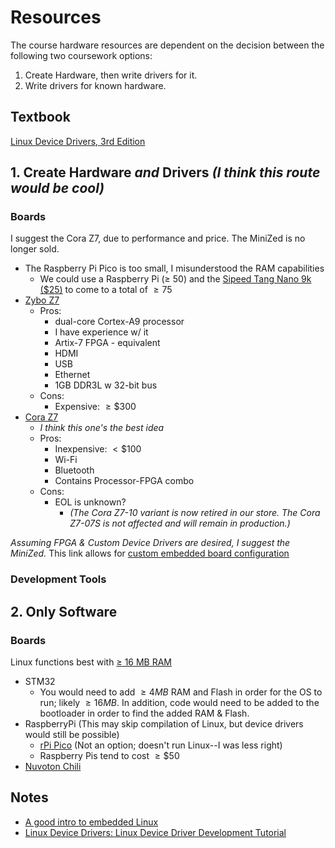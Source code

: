 # Resources

The course hardware resources are dependent on the decision between the following two coursework options:

1. Create Hardware, then write drivers for it.
2. Write drivers for known hardware.

## Textbook

[Linux Device Drivers, 3rd Edition](https://lwn.net/Kernel/LDD3/)

## 1. Create Hardware _and_ Drivers _(I think this route would be cool)_

### Boards

I suggest the Cora Z7, due to performance and price. The MiniZed is no longer sold.

- The Raspberry Pi Pico is too small, I misunderstood the RAM capabilities
  - We could use a Raspberry Pi ($\ge$ 50) and the [Sipeed Tang Nano 9k ($25)](https://a.co/d/g7d4rhV) to come to a total of $\ge 75$
- [Zybo Z7](https://digilent.com/shop/zybo-z7-zynq-7000-arm-fpga-soc-development-board/)
  - Pros:
    - dual-core Cortex-A9 processor
    - I have experience w/ it
    - Artix-7 FPGA - equivalent
    - HDMI
    - USB
    - Ethernet
    - 1GB DDR3L w 32-bit bus
  - Cons:
    - Expensive: $\ge \$300$
- [Cora Z7](https://digilent.com/reference/programmable-logic/cora-z7/start)
  - _I think this one's the best idea_
  - Pros:
    - Inexpensive: $\lt \$100$
    - Wi-Fi
    - Bluetooth
    - Contains Processor-FPGA combo
  - Cons:
    - EOL is unknown?
      - _(The Cora Z7-10 variant is now retired in our store. The Cora Z7-07S is not affected and will remain in production.)_

_Assuming FPGA & Custom Device Drivers are desired, I suggest the MiniZed._ This link allows for [custom embedded board configuration](https://docs.platformio.org/en/stable/platforms/creating_board.html)

### Development Tools

## 2. Only Software

### Boards

Linux functions best with [$\ge$ 16 MB RAM](https://tldp.org/HOWTO/Installation-HOWTO/before.html#:~:text=You%20need)

- STM32
  - You would need to add $\ge 4MB$ RAM and Flash in order for the OS to run; likely $\ge 16 MB$. In addition, code would need to be added to the bootloader in order to find the added RAM & Flash.
- RaspberryPi (This may skip compilation of Linux, but device drivers would still be possible)
  - [rPi Pico](https://a.co/d/hFUy93P) (Not an option; doesn't run Linux--I was less right)
  - Raspberry Pis tend to cost $\ge \$50$
- [Nuvoton Chili](https://direct.nuvoton.com/en/numaker-rtu-nuc980-chili-board)

## Notes

- [A good intro to embedded Linux](https://jaycarlson.net/embedded-linux/)
- [Linux Device Drivers: Linux Device Driver Development Tutorial](https://www.apriorit.com/dev-blog/195-simple-driver-for-linux-os)
